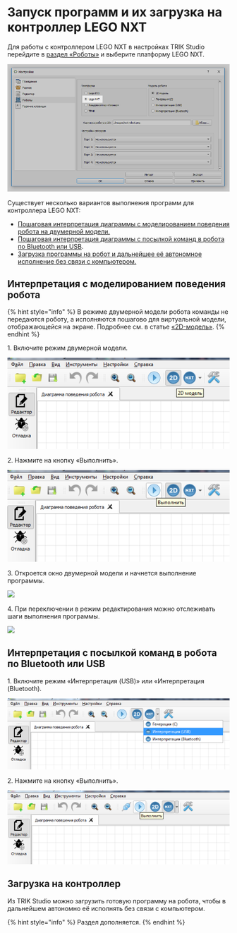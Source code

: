 # Запуск программ и их загрузка на контроллер LEGO NXT

Для работы с контроллером LEGO NXT в настройках TRIK Studio перейдите в [раздел «Роботы»](../studio/settings.md#robots) и выберите платформу LEGO NXT.

![](../.gitbook/assets/robots-nxt.png)

Существует несколько вариантов выполнения программ для контроллера LEGO NXT:

* [Пошаговая интерпретация диаграммы с моделированием поведения робота на двумерной модели.](run-upload-programs.md#2d)
* [Пошаговая интерпретация диаграммы с посылкой команд в робота по Bluetooth или USB](run-upload-programs.md#interpretaciya-s-posylkoi-komand-v-robota-po-bluetooth-ili-usb).
* [Загрузка программы на робот и дальнейшее её автономное исполнение без связи с компьютером.](run-upload-programs.md#zagruzka-na-kontroller)

## **Интерпретация с моделированием поведения робота** <a href="#2d" id="2d"></a>

{% hint style="info" %}
В режиме двумерной модели робота команды не передаются роботу, а исполняются пошагово для виртуальной модели, отображающейся на экране. Подробнее см. в статье [«2D-модель»](../studio/2d-model/).
{% endhint %}

&#x20;1\. Включите режим двумерной модели.

![](../.gitbook/assets/nxt-2d-1.png)

2\. Нажмите на кнопку «Выполнить».

![](../.gitbook/assets/nxt-2d-2.png)

3\. Откроется окно двумерной модели и начнется выполнение программы.

![](https://static.tildacdn.com/tild3636-6534-4534-b835-393130653538/nxt-2d-3.gif)

4\. При переключении в режим редактирования можно отслеживать шаги выполнения программы.

![](https://static.tildacdn.com/tild6362-3831-4235-b933-303933376430/nxt-2d-4.gif)

## **Интерпретация** с посылкой команд в робота по Bluetooth или USB

1\. Включите режим «Интерпретация (USB)» или «Интерпретация (Bluetooth).

![](../.gitbook/assets/nxt-usb-1.png)

2\. Нажмите на кнопку «Выполнить».

![](../.gitbook/assets/nxt-usb-2.png)

## **Загрузка на контроллер**

Из TRIK Studio можно загрузить готовую программу на робота, чтобы в дальнейшем автономно её исполнять без связи с компьютером.

{% hint style="info" %}
Раздел дополняется.
{% endhint %}
